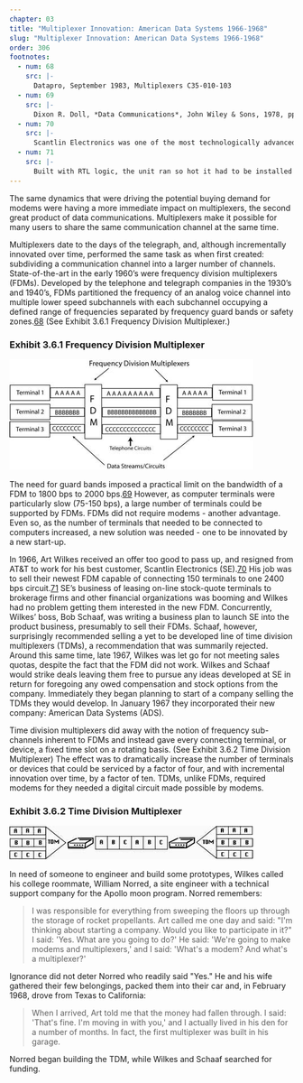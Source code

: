 ```yaml
---
chapter: 03
title: "Multiplexer Innovation: American Data Systems 1966-1968"
slug: "Multiplexer Innovation: American Data Systems 1966-1968"
order: 306
footnotes:
  - num: 68
    src: |-
      Datapro, September 1983, Multiplexers C35-010-103 
  - num: 69
    src: |- 
      Dixon R. Doll, *Data Communications*, John Wiley & Sons, 1978, pps. 308-309   
  - num: 70
    src: |- 
      Scantlin Electronics was one of the most technologically advanced companies of its day. It would become Quotron Corporation and then be bought by Citicorp. 
  - num: 71
    src: |-  
      Built with RTL logic, the unit ran so hot it had to be installed on rooftops for cooling. It was said you could cook eggs on it. 
---
```


The same dynamics that were driving the potential buying demand for modems were having a more immediate impact on multiplexers, the second great product of data communications. Multiplexers make it possible for many users to share the same communication channel at the same time.

Multiplexers date to the days of the telegraph, and, although incrementally innovated over time, performed the same task as when first created: subdividing a communication channel into a larger number of channels. State-of-the-art in the early 1960’s were frequency division multiplexers (FDMs). Developed by the telephone and telegraph companies in the 1930’s and 1940’s, FDMs partitioned the frequency of an analog voice channel into multiple lower speed subchannels with each subchannel occupying a defined range of frequencies separated by frequency guard bands or safety zones.<a name="fnloc68" href="#fn68">68</a> (See Exhibit 3.6.1 Frequency Division Multiplexer.)

### Exhibit 3.6.1 Frequency Division Multiplexer

![diagram of Frequency Division Multiplexer](/assets/img/frequency-division-multiplexer.jpg)

The need for guard bands imposed a practical limit on the bandwidth of a FDM to 1800 bps to 2000 bps.<a name="fnloc69" href="#fn69">69</a> However, as computer terminals were particularly slow (75-150 bps), a large number of terminals could be supported by FDMs. FDMs did not require modems - another advantage. Even so, as the number of terminals that needed to be connected to computers increased, a new solution was needed - one to be innovated by a new start-up.

In 1966, Art Wilkes received an offer too good to pass up, and resigned from AT&T to work for his best customer, Scantlin Electronics (SE).<a name="fnloc70" href="#fn70">70</a> His job was to sell their newest FDM capable of connecting 150 terminals to one 2400 bps circuit.<a name="fnloc71" href="#fn71">71</a> SE’s business of leasing on-line stock-quote terminals to brokerage firms and other financial organizations was booming and Wilkes had no problem getting them interested in the new FDM. Concurrently, Wilkes’ boss, Bob Schaaf, was writing a business plan to launch SE into the product business, presumably to sell their FDMs. Schaaf, however, surprisingly recommended selling a yet to be developed line of time division multiplexers (TDMs), a recommendation that was summarily rejected. Around this same time, late 1967, Wilkes was let go for not meeting sales quotas, despite the fact that the FDM did not work. Wilkes and Schaaf would strike deals leaving them free to pursue any ideas developed at SE in return for foregoing any owed compensation and stock options from the company. Immediately they began planning to start of a company selling the TDMs they would develop. In January 1967 they incorporated their new company: American Data Systems (ADS).

Time division multiplexers did away with the notion of frequency sub-channels inherent to FDMs and instead gave every connecting terminal, or device, a fixed time slot on a rotating basis. (See Exhibit 3.6.2 Time Division Multiplexer) The effect was to dramatically increase the number of terminals or devices that could be serviced by a factor of four, and with incremental innovation over time, by a factor of ten. TDMs, unlike FDMs, required modems for they needed a digital circuit made possible by modems.

### Exhibit 3.6.2 Time Division Multiplexer

![diagram of Time Division Multiplexer](/assets/img/time-division-multiplexer.jpg)

In need of someone to engineer and build some prototypes, Wilkes called his college roommate, William Norred, a site engineer with a technical support company for the Apollo moon program. Norred remembers:

>I was responsible for everything from sweeping the floors up through the storage of rocket propellants. Art called me one day and said: "I'm thinking about starting a company. Would you like to participate in it?" I said: 'Yes. What are you going to do?' He said: 'We're going to make modems and multiplexers,' and I said: 'What's a modem? And what's a multiplexer?'

Ignorance did not deter Norred who readily said "Yes." He and his wife gathered their few belongings, packed them into their car and, in February 1968, drove from Texas to California:

>When I arrived, Art told me that the money had fallen through. I said: 'That's fine. I'm moving in with you,' and I actually lived in his den for a number of months. In fact, the first multiplexer was built in his garage.

Norred began building the TDM, while Wilkes and Schaaf searched for funding.

